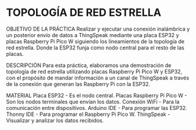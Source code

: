 # TOPOLOGÍA DE RED ESTRELLA

OBJETIVO DE LA PRÁCTICA
Realizar y ejecutar una conexión inalámbrica y un posterior envío de datos a ThingSpeak mediante una placa ESP32 y placas Raspberry Pi Pico W siguiendo los lineamientos de la topología de red estrella. Donde la ESP32 funja como nodo central para el resto de las placas.

DESCRIPCIÓN
Para esta práctica, elaboramos una demostración de topología de red estrella utilizando placas Raspberry Pi Pico W y ESP32, con el propósito de mandar información a un canal de ThingSpeak a través de la conexión que generan las Raspberry Pi con la ESP32. 

MATERIAL
Placa ESP32 - Es el nodo central.
Placas Raspberry Pi Pico W - Son los nodos terminales que envían los datos.
Conexión WiFi - Para la comunicación entre dispositivos.
Arduino IDE - Para programar las ESP32.
Thonny IDE - Para programar el Raspberry Pi Pico W.
ThingSpeak - Visualizar y analizar los datos recibidos.
